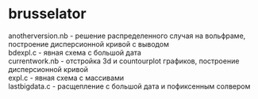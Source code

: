 # brusselator
anotherversion.nb - решение распределенного случая на вольфраме, построение дисперсионной кривой с выводом \
bdexpl.c - явная схема с большой дата \
currentwork.nb - отстройка 3d и countourplot графиков, построение дисперсионной кривой \
expl.c - явная схема с массивами \
lastbigdata.c - расщепление с большой дата и пофиксенным солвером 

